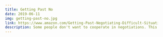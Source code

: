 ```yaml
---
title: Getting Past No
date: 2019-06-11
img: getting-past-no.jpg
link: https://www.amazon.com/Getting-Past-Negotiating-Difficult-Situations/dp/0553371312
description: Some people don't want to cooperate in negotiations. This book describes techniques you can use to foster an environment where everyone can come together to find a win-win solution.
---
```


